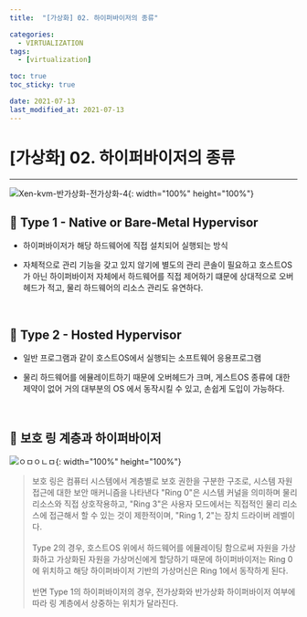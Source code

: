 ```yaml
---
title:  "[가상화] 02. 하이퍼바이저의 종류" 

categories:
  - VIRTUALIZATION
tags:
  - [virtualization]

toc: true
toc_sticky: true

date: 2021-07-13
last_modified_at: 2021-07-13
---
```

# [가상화] 02. 하이퍼바이저의 종류
---

<style>
table {
    font-size: 12pt;
}
table th:first-of-type {
    width: 5%;
}
table th:nth-of-type(2) {
    width: 15%;
}
table th:nth-of-type(3) {
    width: 50%;
}
table th:nth-of-type(4) {
    width: 30%;
}
</style>

![Xen-kvm-반가상화-전가상화-4](https://user-images.githubusercontent.com/42735894/222968865-89c3bc0d-b49d-4b5e-b6f8-8c88d147e6ed.png){: width="100%" height="100%"}

## 🔔 Type 1 - Native or Bare-Metal Hypervisor

- 하이퍼바이저가 해당 하드웨어에 직접 설치되어 실행되는 방식

- 자체적으로 관리 기능을 갖고 있지 않기에 별도의 관리 콘솔이 필요하고 호스트OS가 아닌 하이퍼바이저 자체에서 하드웨어를 직접 제어하기 떄문에 상대적으로 오버헤드가 적고, 물리 하드웨어의 리소스 관리도 유연하다.

<br>

## 🔔 Type 2 - Hosted Hypervisor

- 일반 프로그램과 같이 호스트OS에서 실행되는 소프트웨어 응용프로그램

- 물리 하드웨어를 에뮬레이트하기 때문에 오버헤드가 크며, 게스트OS 종류에 대한 제약이 없어 거의 대부분의 OS 에서 동작시킬 수 있고, 손쉽게 도입이 가능하다.

<br>

## 🔔 보호 링 계층과 하이퍼바이저

![ㅇㅁㅇㄴㅁ](https://user-images.githubusercontent.com/42735894/222968866-3980cea9-5118-45bc-829c-df93413d8ac7.png){: width="100%" height="100%"}

> 보호 링은 컴퓨터 시스템에서 계층별로 보호 권한을 구분한 구조로, 시스템 자원 접근에 대한 보안 매커니즘을 나타낸다 "Ring 0"은 시스템 커널을 의미하며 물리 리소스와 직접 상호작용하고, "Ring 3"은 사용자 모드에서는 직접적인 물리 리소스에 접근해서 할 수 있는 것이 제한적이며, "Ring 1, 2"는 장치 드라이버 레벨이다. <br><br>
Type 2의 경우, 호스트OS 위에서 하드웨어를 에뮬레이팅 함으로써 자원을 가상화하고 가상화된 자원을 가상머신에게 할당하기 때문에 하이퍼바이저는 Ring 0에 위치하고 해당 하이퍼바이저 기반의 가상머신은 Ring 1에서 동작하게 된다. <br><br>
반면 Type 1의 하이퍼바이저의 경우, 전가상화와 반가상화 하이퍼바이저 여부에 따라 링 계층에서 상중하는 위치가 달라진다.